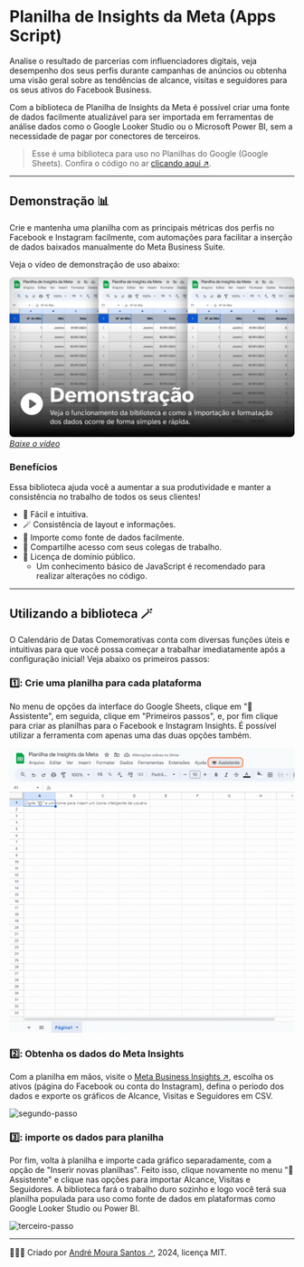 # Planilha de Insights da Meta (Apps Script)

Analise o resultado de parcerias com influenciadores digitais, veja desempenho dos seus perfis durante campanhas de anúncios ou obtenha uma visão geral sobre as tendências de alcance, visitas e seguidores para os seus ativos do Facebook Business.

Com a biblioteca de Planilha de Insights da Meta é possível criar uma fonte de dados facilmente atualizável para ser importada em ferramentas de análise dados como o Google Looker Studio ou o Microsoft Power BI, sem a necessidade de pagar por conectores de terceiros.

> Esse é uma biblioteca para uso no Planilhas do Google (Google Sheets). Confira o código no ar [clicando aqui ↗](https://script.google.com/d/1an7afo5BniwmcM5DJCrdHggFf-6D1oNrNkZZUmjTCuP1-asBJ6VLdfvP/edit?usp=sharing).

---

## Demonstração 📊
Crie e mantenha uma planilha com as principais métricas dos perfis no Facebook e Instagram facilmente, com automações para facilitar a inserção de dados baixados manualmente do Meta Business Suite.

Veja o vídeo de demonstração de uso abaixo:

[![demonstracao-de-uso.mp4](instruções/demonstracao-de-uso.png)](#)
[_Baixe o vídeo_](#)

### Benefícios
Essa biblioteca ajuda você a aumentar a sua produtividade e manter a consistência no trabalho de todos os seus clientes!

- 🤩 Fácil e intuitiva.
- 🪄 Consistência de layout e informações.
- 📄 Importe como fonte de dados facilmente.
- 🤝 Compartilhe acesso com seus colegas de trabalho.
- 🏅 Licença de domínio público.
  - Um conhecimento básico de JavaScript é recomendado para realizar alterações no código.


---

## Utilizando a biblioteca 🪄

O Calendário de Datas Comemorativas conta com diversas funções úteis e intuitivas para que você possa começar a trabalhar imediatamente após a configuração inicial! Veja abaixo os primeiros passos:

### 1️⃣: Crie uma planilha para cada plataforma

No menu de opções da interface do Google Sheets, clique em "🤖 Assistente", em seguida, clique em "Primeiros passos", e, por fim clique para criar as planilhas para o Facebook e Instagram Insights. É possível utilizar a ferramenta com apenas uma das duas opções também.

![primeiro-passo](/instruções/primeiro-passo.gif)

### 2️⃣: Obtenha os dados do Meta Insights

Com a planilha em mãos, visite o [Meta Business Insights ↗](https://business.facebook.com/insights), escolha os ativos (página do Facebook ou conta do Instagram), defina o período dos dados e exporte os gráficos de Alcance, Visitas e Seguidores em CSV.

![segundo-passo]()

### 3️⃣: importe os dados para planilha

Por fim, volta à planilha e importe cada gráfico separadamente, com a opção de "Inserir novas planilhas". Feito isso, clique novamente no menu "🤖 Assistente" e clique nas opções para importar Alcance, Visitas e Seguidores. A biblioteca fará o trabalho duro sozinho e logo você terá sua planilha populada para uso como fonte de dados em plataformas como Google Looker Studio ou Power BI.

![terceiro-passo]()

---

👨🏽‍💻 Criado por [André Moura Santos 🡕](https://andremourasantos.com.br/?utm_source=github&utm_medium=repositories&utm_campaign=planilha-meta-insights), 2024, licença MIT.